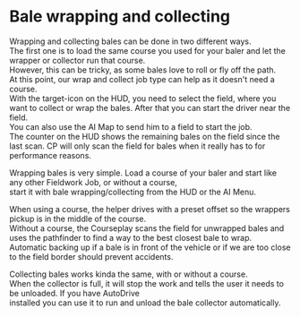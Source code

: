 # Bale wrapping and collecting
  
Wrapping and collecting bales can be done in two different ways.  
The first one is to load the same course you used for your baler and let the wrapper or collector run that course.  
However, this can be tricky, as some bales love to roll or fly off the path.  
At this point, our wrap and collect job type can help as it doesn't need a course.  
With the target-icon on the HUD, you need to select the field, where you want to collect or wrap the bales. After that you can start the driver near the field.  
You can also use the AI Map to send him to a field to start the job.  
The counter on the HUD shows the remaining bales on the field since the last scan. CP will only scan the field for bales when it really has to for performance reasons.  


  
Wrapping bales is very simple. Load a course of your baler and start like any other Fieldwork Job, or without a course,  
start it with bale wrapping/collecting from the HUD or the AI Menu.  


  
When using a course, the helper drives with a preset offset so the wrappers pickup is in the middle of the course.  
Without a course, the Courseplay scans the field for unwrapped bales and uses the pathfinder to find a way to the best closest bale to wrap.  
Automatic backing up if a bale is in front of the vehicle or if we are too close to the field border should prevent accidents.  


  
Collecting bales works kinda the same, with or without a course.  
When the collector is full, it will stop the work and tells the user it needs to be unloaded. If you have AutoDrive  
installed you can use it to run and unload the bale collector automatically.  


